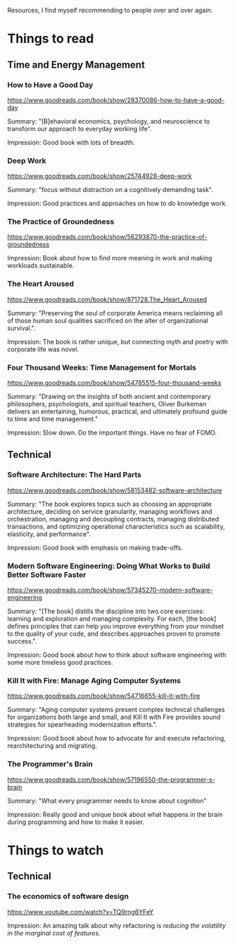 Resources, I find myself recommending to people over and over again.

# Things to read


## Time and Energy Management

### How to Have a Good Day
https://www.goodreads.com/book/show/28370086-how-to-have-a-good-day

Summary: "[B]ehavioral economics, psychology, and neuroscience to transform our approach to everyday working life". 

Impression: Good book with lots of breadth.



### Deep Work
https://www.goodreads.com/book/show/25744928-deep-work

Summary: "focus without distraction on a cognitively demanding task". 

Impression: Good practices and approaches on how to do knowledge work.

### The Practice of Groundedness
https://www.goodreads.com/book/show/56293870-the-practice-of-groundedness

Impression: Book about how to find more meaning in work and making workloads sustainable.

### The Heart Aroused
https://www.goodreads.com/book/show/871728.The_Heart_Aroused

Summary: "Preserving the soul of corporate America means reclaiming all of those human soul qualities sacrificed on the alter of organizational survival.". 

Impression: The book is rather unique, but connecting myth and poetry with corporate life was novel.

### Four Thousand Weeks: Time Management for Mortals
https://www.goodreads.com/book/show/54785515-four-thousand-weeks

Summary: "Drawing on the insights of both ancient and contemporary philosophers, psychologists, and spiritual teachers, Oliver Burkeman delivers an entertaining, humorous, practical, and ultimately profound guide to time and time management."

Impression: Slow down. Do the important things. Have no fear of FOMO.


## Technical

### Software Architecture: The Hard Parts
https://www.goodreads.com/book/show/58153482-software-architecture

Summary: "The book explores topics such as choosing an appropriate architecture, deciding on service granularity, managing workflows and orchestration, managing and decoupling contracts, managing distributed transactions, and optimizing operational characteristics such as scalability, elasticity, and performance". 

Impression: Good book with emphasis on making trade-offs.

### Modern Software Engineering: Doing What Works to Build Better Software Faster
https://www.goodreads.com/book/show/57345270-modern-software-engineering

Summary: "[The book] distills the discipline into two core exercises: learning and exploration and managing complexity. For each, [the book] defines principles that can help you improve everything from your mindset to the quality of your code, and describes approaches proven to promote success.". 

Impression: Good book about how to think about software engineering with some more timeless good practices.

### Kill It with Fire: Manage Aging Computer Systems
https://www.goodreads.com/book/show/54716655-kill-it-with-fire

Summary: "Aging computer systems present complex technical challenges for organizations both large and small, and Kill It with Fire provides sound strategies for spearheading modernization efforts.". 

Impression: Good book about how to advocate for  and execute refactoring, rearchitecturing and migrating.

### The Programmer's Brain
https://www.goodreads.com/book/show/57196550-the-programmer-s-brain

Summary: "What every programmer needs to know about cognition"

Impression: Really good and unique book about what happens in the brain during programming and how to make it easier.

# Things to watch

## Technical

### The economics of software design
https://www.youtube.com/watch?v=TQ9rng6YFeY

Impression: An amazing talk about why refactoring is _reducing the volatility in the marginal cost of features._
